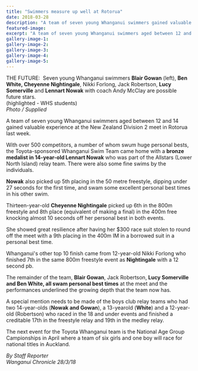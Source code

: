 ```yaml
---
title: "Swimmers measure up well at Rotorua"
date: 2018-03-28
description: "A team of seven young Whanganui swimmers gained valuable experience at the NZ Div 2 meet in Rotorua..."
featured-image: 
excerpt: "A team of seven young Whanganui swimmers aged between 12 and 14 gained valuable experience at the New Zealand Division 2 meet in Rotorua last week."
gallery-image-1: 
gallery-image-2: 
gallery-image-3: 
gallery-image-4: 
gallery-image-5: 
---
```


<p>THE FUTURE:&nbsp;&nbsp;<span>Seven young Whanganui swimmers <strong>Blair Gowan</strong> (left), <strong>Ben White, Cheyenne Nightingale</strong>, Nikki Forlong, Jack Robertson, <strong>Lucy Somerville</strong> and <strong>Lennart Nowak</strong> with coach Andy McClay are possible future stars.<br /><span>(highlighted - WHS students)</span><br /><em>Photo / Supplied</em></span></p>
<p class="element element-paragraph">A team of seven young Whanganui swimmers aged between 12 and 14 gained valuable experience at the New Zealand Division 2 meet in Rotorua last week.</p>
<p class="element element-paragraph">With over 500 competitors, a number of whom swum huge personal bests, the Toyota-sponsored Whanganui Swim Team came home with a <strong>bronze medalist in 14-year-old Lennart Nowak</strong> who was part of the Allstars (Lower North Island) relay team. There were also some fine swims by the individuals.</p>
<p class="element element-paragraph"><strong>Nowak</strong> also picked up 5th placing in the 50 metre freestyle, dipping under 27 seconds for the first time, and swam some excellent personal best times in his other swim.</p>
<p class="element element-paragraph">Thirteen-year-old <strong>Cheyenne Nightingale</strong> picked up 6th in the 800m freestyle and 8th place (equivalent of making a final) in the 400m free knocking almost 10 seconds off her personal best in both events.</p>
<p class="element element-paragraph">She showed great resilience after having her $300 race suit stolen to round off the meet with a 9th placing in the 400m IM in a borrowed suit in a personal best time.</p>
<p class="element element-paragraph">Whanganui's other top 10 finish came from 12-year-old Nikki Forlong who finished 7th in the same 800m freestyle event as <strong>Nightingale</strong> with a 12 second pb.</p>
<p class="element element-paragraph">The remainder of the team, <strong>Blair Gowan</strong>, Jack Robertson, <strong>Lucy Somerville and Ben White, all swam personal best times</strong> at the meet and the performances underlined the growing depth that the team now has.</p>
<p class="element element-paragraph">A special mention needs to be made of the boys club relay teams who had two 14-year-olds (<strong>Nowak and Gowan</strong>), a 13-yearold (<strong>White</strong>) and a 12-year-old (Robertson) who raced in the 18 and under events and finished a creditable 17th in the freestyle relay and 19th in the medley relay.</p>
<p class="element element-paragraph">The next event for the Toyota Whanganui team is the National Age Group Campionships in April where a team of six girls and one boy will race for national titles in Auckland.</p>
<p class="element element-paragraph"><em>By Staff Reporter</em><br /><em>Wanganui Chronicle 28/3/18</em></p>

